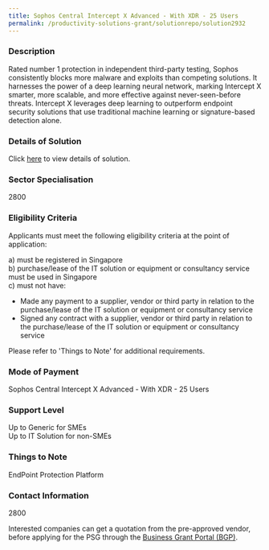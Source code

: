```yaml
---
title: Sophos Central Intercept X Advanced - With XDR - 25 Users
permalink: /productivity-solutions-grant/solutionrepo/solution2932
---
```


### Description

Rated number 1 protection in independent third-party testing, Sophos consistently blocks more malware and exploits than competing solutions.
It harnesses the power of a deep learning neural network, marking Intercept X smarter, more scalable, and more effective against never-seen-before threats. Intercept X leverages deep learning to outperform endpoint security solutions that use traditional machine learning or signature-based detection alone.

### Details of Solution

Click <a href='SWIZ Technologies Pte Ltd' target='_blank' rel='noopener'>here</a> to view details of solution.

### Sector Specialisation

2800

### Eligibility Criteria

Applicants must meet the following eligibility criteria at the point of application:

a) must be registered in Singapore <br>
b) purchase/lease of the IT solution or equipment or consultancy service must be used in Singapore <br>
c) must not have:
- Made any payment to a supplier, vendor or third party in relation to the purchase/lease of the IT solution or equipment or consultancy service
- Signed any contract with a supplier, vendor or third party in relation to the purchase/lease of the IT solution or equipment or consultancy service

Please refer to 'Things to Note' for additional requirements.

### Mode of Payment
Sophos Central Intercept X Advanced - With XDR - 25 Users

### Support Level
Up to Generic for SMEs <br>
Up to IT Solution for non-SMEs

### Things to Note
EndPoint Protection Platform

### Contact Information
2800

Interested companies can get a quotation from the pre-approved vendor, before applying for the PSG through the <a target='_blank' rel='noopener' href='https://www.businessgrants.gov.sg/'>Business Grant Portal (BGP)</a>.
